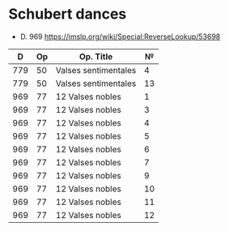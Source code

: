 # Schubert dances

* D. 969 https://imslp.org/wiki/Special:ReverseLookup/53698

| D   | Op | Op. Title            | №  |
|-----|----|----------------------|----|
| 779 | 50 | Valses sentimentales | 4  |
| 779 | 50 | Valses sentimentales | 13 |
| 969 | 77 | 12 Valses nobles     | 1  |
| 969 | 77 | 12 Valses nobles     | 3  |
| 969 | 77 | 12 Valses nobles     | 4  |
| 969 | 77 | 12 Valses nobles     | 5  |
| 969 | 77 | 12 Valses nobles     | 6  |
| 969 | 77 | 12 Valses nobles     | 7  |
| 969 | 77 | 12 Valses nobles     | 9  |
| 969 | 77 | 12 Valses nobles     | 10 |
| 969 | 77 | 12 Valses nobles     | 11 |
| 969 | 77 | 12 Valses nobles     | 12 |
